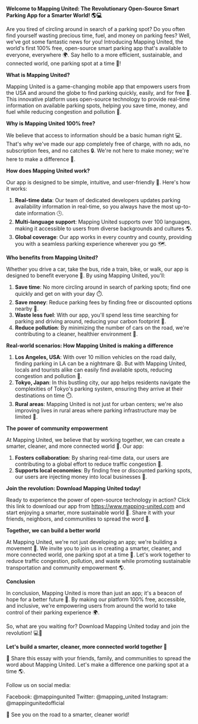 **Welcome to Mapping United: The Revolutionary Open-Source Smart Parking App for a Smarter World! 🌎💻**

Are you tired of circling around in search of a parking spot? Do you often find yourself wasting precious time, fuel, and money on parking fees? Well, we've got some fantastic news for you! Introducing Mapping United, the world's first 100% free, open-source smart parking app that's available to everyone, everywhere 🌍. Say hello to a more efficient, sustainable, and connected world, one parking spot at a time 💚!

**What is Mapping United?**

Mapping United is a game-changing mobile app that empowers users from the USA and around the globe to find parking quickly, easily, and for free 🤑. This innovative platform uses open-source technology to provide real-time information on available parking spots, helping you save time, money, and fuel while reducing congestion and pollution 🌱.

**Why is Mapping United 100% free?**

We believe that access to information should be a basic human right 💻. That's why we've made our app completely free of charge, with no ads, no subscription fees, and no catches 🔒. We're not here to make money; we're here to make a difference 🌟.

**How does Mapping United work?**

Our app is designed to be simple, intuitive, and user-friendly 📱. Here's how it works:

1. **Real-time data**: Our team of dedicated developers updates parking availability information in real-time, so you always have the most up-to-date information 🕒.
2. **Multi-language support**: Mapping United supports over 100 languages, making it accessible to users from diverse backgrounds and cultures 🌎.
3. **Global coverage**: Our app works in every country and county, providing you with a seamless parking experience wherever you go 🗺️.

**Who benefits from Mapping United?**

Whether you drive a car, take the bus, ride a train, bike, or walk, our app is designed to benefit everyone 🚀. By using Mapping United, you'll:

1. **Save time**: No more circling around in search of parking spots; find one quickly and get on with your day ⏱️.
2. **Save money**: Reduce parking fees by finding free or discounted options nearby 💸.
3. **Waste less fuel**: With our app, you'll spend less time searching for parking and driving around, reducing your carbon footprint 🌿.
4. **Reduce pollution**: By minimizing the number of cars on the road, we're contributing to a cleaner, healthier environment 🌟.

**Real-world scenarios: How Mapping United is making a difference**

1. **Los Angeles, USA**: With over 10 million vehicles on the road daily, finding parking in LA can be a nightmare 😩. But with Mapping United, locals and tourists alike can easily find available spots, reducing congestion and pollution 🌴.
2. **Tokyo, Japan**: In this bustling city, our app helps residents navigate the complexities of Tokyo's parking system, ensuring they arrive at their destinations on time ⏱️.
3. **Rural areas**: Mapping United is not just for urban centers; we're also improving lives in rural areas where parking infrastructure may be limited 🌾.

**The power of community empowerment**

At Mapping United, we believe that by working together, we can create a smarter, cleaner, and more connected world 🔗. Our app:

1. **Fosters collaboration**: By sharing real-time data, our users are contributing to a global effort to reduce traffic congestion 🚫.
2. **Supports local economies**: By finding free or discounted parking spots, our users are injecting money into local businesses 💸.

**Join the revolution: Download Mapping United today!**

Ready to experience the power of open-source technology in action? Click this link to download our app from https://www.mapping-united.com and start enjoying a smarter, more sustainable world 🌟. Share it with your friends, neighbors, and communities to spread the word 📢.

**Together, we can build a better world**

At Mapping United, we're not just developing an app; we're building a movement 💪. We invite you to join us in creating a smarter, cleaner, and more connected world, one parking spot at a time 🔑. Let's work together to reduce traffic congestion, pollution, and waste while promoting sustainable transportation and community empowerment 🌎.

**Conclusion**

In conclusion, Mapping United is more than just an app; it's a beacon of hope for a better future 💫. By making our platform 100% free, accessible, and inclusive, we're empowering users from around the world to take control of their parking experience 🌍.

So, what are you waiting for? Download Mapping United today and join the revolution! 💻👏

**Let's build a smarter, cleaner, more connected world together 🔗**

💬 Share this essay with your friends, family, and communities to spread the word about Mapping United. Let's make a difference one parking spot at a time 🌎.

Follow us on social media:

Facebook: @mappingunited
Twitter: @mapping_united
Instagram: @mappingunitedofficial

👋 See you on the road to a smarter, cleaner world!